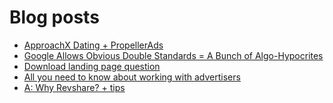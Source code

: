 # Blog posts
<!-- BLOG-POST-LIST:START -->
- [ApproachX Dating + PropellerAds](https://afflift.com/f/threads/approachx-dating-propellerads.10218/)
- [Google Allows Obvious Double Standards = A Bunch of Algo-Hypocrites](https://afflift.com/f/threads/google-allows-obvious-double-standards-a-bunch-of-algo-hypocrites.10233/)
- [Download landing page question](https://afflift.com/f/threads/download-landing-page-question.10236/)
- [All you need to know about working with advertisers](https://afflift.com/f/threads/all-you-need-to-know-about-working-with-advertisers.10037/)
- [A: Why Revshare? + tips](https://afflift.com/f/threads/a-why-revshare-tips.10241/)
<!-- BLOG-POST-LIST:END -->
